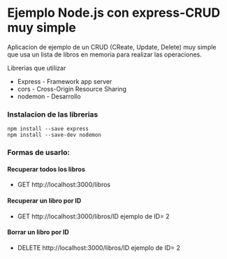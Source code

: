 # Ejemplo Node.js con express-CRUD muy simple
Aplicacion de ejemplo de un CRUD (CReate, Update, Delete) muy simple que usa un lista de libros en memoria para realizar las operaciones.

Librerias que utilizar
- Express - Framework app server
- cors - Cross-Origin Resource Sharing
- nodemon - Desarrollo

### Instalacion de las librerias
```
npm install --save express  
npm install --save-dev nodemon
```

### Formas de usarlo:
#### Recuperar todos los libros
- GET http://localhost:3000/libros

#### Recuperar un libro por ID
- GET http://localhost:3000/libros/ID
ejemplo de ID= 2
  
#### Borrar un libro por ID
- DELETE http://localhost:3000/libros/ID
ejemplo de ID= 2